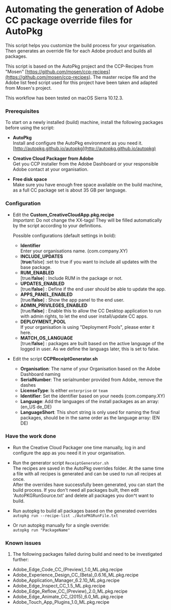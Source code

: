 # Automating the generation of Adobe CC package override files for AutoPkg
  
This script helps you customize the build process for your organisation.
Then generates an override file for each Adobe product and builds all packages.

This script is based on the AutoPkg project and the CCP-Recipes from "Mosen" [https://github.com/mosen/ccp-recipes](https://github.com/mosen/ccp-recipes). The master recipe file and the Adobe list feed script used for this project have been taken and adapted from Mosen's project.

This workflow has been tested on macOS Sierra 10.12.3.

### Prerequisites

To start on a newly installed (build) machine, install the following packages before using the script:

- __AutoPkg__  
Install and configure the AutoPkg environment as you need it. [http://autopkg.github.io/autopkg](http://autopkg.github.io/autopkg)  

- __Creative Cloud Packager from Adobe__  
Get you CCP installer from the Adobe Dashboard or your responsible Adobe contact at your organisation.

- __Free disk space__  
Make sure you have enough free space available on the build machine, as a full CC package set is about 35 GB per language.

### Configuration	
- Edit the __Custom_CreativeCloudApp.pkg.recipe__  
_Important_: Do not change the XX-tags! They will be filled automatically by the script according to your definitions.

    Possible configurations (default settings in bold):
    - __Identifier__  
Enter your organisations name. (com.company.XY)
    - __INCLUDE_UPDATES__  
[__true__/false] :set to true if you want to include all updates with the base package.
    - __RUM_ENABLED__  
[true/__false__] : Include RUM in the package or not.
    - __UPDATES_ENABLED__  
[true/__false__] : Define if the end user should be able to update the app.
    - __APPS_PANEL_ENABLED__  
[true/__false__] : Show the app panel to the end user.
    - __ADMIN_PRIVILEGES_ENABLED__  
[true/__false__] : Enable this to allow the CC Desktop application to run with admin rights, to let the end user install/update CC apps.
    - __DEPLOYMENT_POOL__  
If your organisation is using "Deployment Pools", please enter it here.
    - __MATCH_OS_LANGUAGE__  
[true/__false__] : packages are built based on the active language of the logged in user. As we define the languags later, this is set to false.

- Edit the script __CCPReceiptGenerator.sh__  
    - __Organisation__: The name of your Organisation based on the Adobe Dashboard naming  
    - __SerialNumber__: The serialnumber provided from Adobe, remove the dashes  
    - __LicenseType__: Is either `enterprise` or `team`  
    - __Identifier__: Set the identifier based on your needs (com.company.XY)  
    - __Language__: Add the languages of the install packages as an array: (en_US de_DE)  
    - __LanguageShort__: This short string is only used for naming the final packages, should be in the same order as the language array: (EN DE)


### Have the work done
- Run the Creative Cloud Packager one time manually, log in and configure the app as you need it in your organisation.

- Run the generator script `ReceiptGenerator.sh`  
The recipes are saved in the AutoPkg overrides folder. At the same time
a file with all recipes is generated and can be used to run all recipes at once.  
After the overrides have successfully been generated, you can start the build process. If you don't need all packages built, then edit 'AutoPKGRunSource.txt' and delete all packages you don^t want to build.

- Run autopkg to build all packages based on the generated overrides  
`autopkg run --recipe-list ./AutoPKGRunFile.txt` 

- Or run autopkg manually for a single override:  
`autopkg run "PackageName"`


### Known issues
1. The following packages failed during build and need to be investigated further:
  - Adobe_Edge_Code_CC_(Preview)_1.0_ML.pkg.recipe
  - Adobe_Experience_Design_CC_(Beta)_0.6.16_ML.pkg.recipe
  - Adobe_Application_Manager_6.2.10_ML.pkg.recipe
  - Adobe_Edge_Inspect_CC_1.5_ML.pkg.recipe
  - Adobe_Edge_Reflow_CC_(Preview)_2.0_ML.pkg.recipe
  - Adobe_Edge_Animate_CC_(2015)_6.0_ML.pkg.recipe
  - Adobe_Touch_App_Plugins_1.0_ML.pkg.recipe

